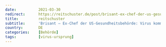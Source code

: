 ```yaml
---
date:          2021-03-30
redirect:      https://reitschuster.de/post/brisant-ex-chef-der-us-gesundheitsbehoerde-virus-kommt-aus-labor/
title:         reitschuster
subtitle:      'Brisant – Ex-Chef der US-Gesundheitsbehörde: Virus kommt aus Labor'
country:       DE
categories:    [Behörde]
tags:          [virus-ursprung]
---
```

